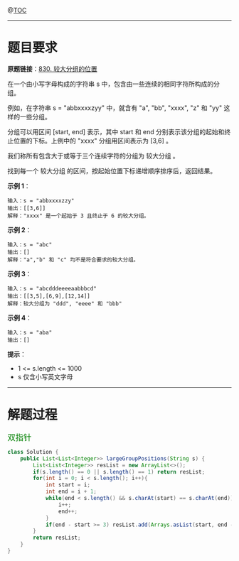 @[TOC](目录😁)

***

# 题目要求

**原题链接**：[830. 较大分组的位置](https://leetcode-cn.com/problems/positions-of-large-groups/)

在一个由小写字母构成的字符串 s 中，包含由一些连续的相同字符所构成的分组。

例如，在字符串 s = "abbxxxxzyy" 中，就含有 "a", "bb", "xxxx", "z" 和 "yy" 这样的一些分组。

分组可以用区间 [start, end] 表示，其中 start 和 end 分别表示该分组的起始和终止位置的下标。上例中的 "xxxx" 分组用区间表示为 [3,6] 。

我们称所有包含大于或等于三个连续字符的分组为 较大分组 。

找到每一个 较大分组 的区间，按起始位置下标递增顺序排序后，返回结果。

 

**示例 1**：

```
输入：s = "abbxxxxzzy"
输出：[[3,6]]
解释："xxxx" 是一个起始于 3 且终止于 6 的较大分组。
```


**示例 2**：

```
输入：s = "abc"
输出：[]
解释："a","b" 和 "c" 均不是符合要求的较大分组。
```


**示例 3**：

```
输入：s = "abcdddeeeeaabbbcd"
输出：[[3,5],[6,9],[12,14]]
解释：较大分组为 "ddd", "eeee" 和 "bbb"
```


**示例 4**：

```
输入：s = "aba"
输出：[]
```

**提示**：

- 1 <= s.length <= 1000
- s 仅含小写英文字母

***

# 解题过程

<font color=green size=4>双指针</font>

```java
class Solution {
    public List<List<Integer>> largeGroupPositions(String s) {
        List<List<Integer>> resList = new ArrayList<>();
        if(s.length() == 0 || s.length() == 1) return resList;
        for(int i = 0; i < s.length(); i++){
            int start = i;
            int end = i + 1;
            while(end < s.length() && s.charAt(start) == s.charAt(end)){
                i++;
                end++;
            }
            if(end - start >= 3) resList.add(Arrays.asList(start, end - 1));
        }
        return resList;
    }
}
```

